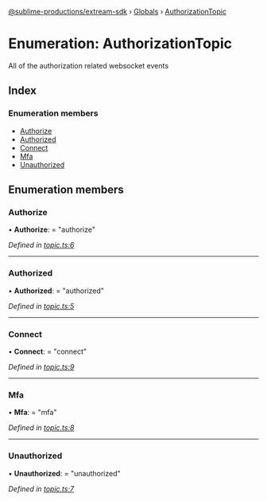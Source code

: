 [@sublime-productions/extream-sdk](../README.md) › [Globals](../globals.md) › [AuthorizationTopic](authorizationtopic.md)

# Enumeration: AuthorizationTopic

All of the authorization related websocket events

## Index

### Enumeration members

* [Authorize](authorizationtopic.md#authorize)
* [Authorized](authorizationtopic.md#authorized)
* [Connect](authorizationtopic.md#connect)
* [Mfa](authorizationtopic.md#mfa)
* [Unauthorized](authorizationtopic.md#unauthorized)

## Enumeration members

###  Authorize

• **Authorize**: = "authorize"

*Defined in [topic.ts:6](https://github.com/Extream-SaaS/ex-sdk/blob/8b68273/src/topic.ts#L6)*

___

###  Authorized

• **Authorized**: = "authorized"

*Defined in [topic.ts:5](https://github.com/Extream-SaaS/ex-sdk/blob/8b68273/src/topic.ts#L5)*

___

###  Connect

• **Connect**: = "connect"

*Defined in [topic.ts:9](https://github.com/Extream-SaaS/ex-sdk/blob/8b68273/src/topic.ts#L9)*

___

###  Mfa

• **Mfa**: = "mfa"

*Defined in [topic.ts:8](https://github.com/Extream-SaaS/ex-sdk/blob/8b68273/src/topic.ts#L8)*

___

###  Unauthorized

• **Unauthorized**: = "unauthorized"

*Defined in [topic.ts:7](https://github.com/Extream-SaaS/ex-sdk/blob/8b68273/src/topic.ts#L7)*
